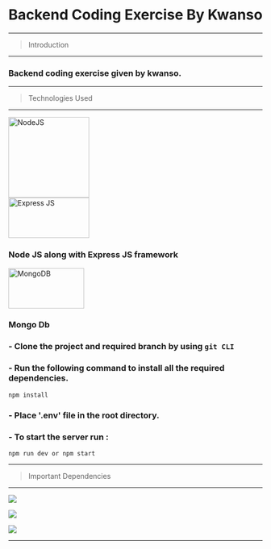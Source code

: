 # Backend Coding Exercise By Kwanso

<!-- # Node.js – JWT Authentication with JSONWebToken & Mongoose -->

<!-- ## User Registration, User Login and Authorization process.

# Routes

#User Routes

POST /api/user/register
POST /api/user/login
GET /api/user/getUser

#Task Routes

Post /api/task/create-task
Post /api/task/list-tasks



<!-- # Backend Coding Ex readme -->

---

> Introduction

---

### Backend coding exercise given by kwanso.

---

> Technologies Used

---

[<img src="https://upload.wikimedia.org/wikipedia/commons/thumb/7/7e/Node.js_logo_2015.svg/2560px-Node.js_logo_2015.svg.png" width="160" title="NodeJS">](https://nodejs.org/en/)
<br>
[<img src="https://www.edureka.co/blog/wp-content/uploads/2019/07/express-logo.png" width="160" height= "80" title="Express JS">](https://expressjs.com/)

### Node JS along with Express JS framework

[<img src="https://www.turing.com/blog/wp-content/uploads/2022/02/Mongo-DB-Features.jpg" width="150" height= "80" title="MongoDB">](https://www.mongodb.com/)

### Mongo Db 


### - Clone the project and required branch by using `git CLI`

### - Run the following command to install all the required dependencies. <br/>

```
npm install
```

### - Place '.env' file in the root directory.

### - To start the server run :

```
npm run dev or npm start
```

---

> Important Dependencies

---

[![](https://img.shields.io/badge/Node%20JS-darkgreen)]()

[![](https://img.shields.io/badge/MongoDB%20-blue)]()

[![](https://img.shields.io/badge/TypeScript%20-darkblue)]()

---
